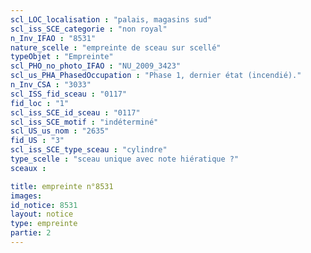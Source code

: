 ```yaml
---
scl_LOC_localisation : "palais, magasins sud"
scl_iss_SCE_categorie : "non royal"
n_Inv_IFAO : "8531"
nature_scelle : "empreinte de sceau sur scellé"
typeObjet : "Empreinte"
scl_PHO_no_photo_IFAO : "NU_2009_3423"
scl_us_PHA_PhasedOccupation : "Phase 1, dernier état (incendié)."
n_Inv_CSA : "3033"
scl_ISS_fid_sceau : "0117"
fid_loc : "1"
scl_iss_SCE_id_sceau : "0117"
scl_iss_SCE_motif : "indéterminé"
scl_US_us_nom : "2635"
fid_US : "3"
scl_iss_SCE_type_sceau : "cylindre"
type_scelle : "sceau unique avec note hiératique ?"
sceaux :

title: empreinte n°8531
images: 
id_notice: 8531
layout: notice
type: empreinte
partie: 2
---
```

